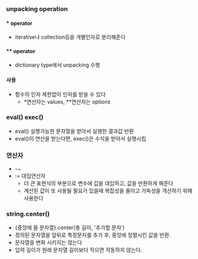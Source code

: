 ### unpacking operation 
#### \* operator ####
- iterative나 collection등을 개별인자로 분리해준다
#### \*\* operator ####
- dictionary type에서 unpacking 수행
#### 사용
- 함수의 인자 제한없이 인자를 받을 수 있다
    - \*연산자는 values, \*\*연산자는 options

### eval() exec() 
- eval() 실행가능한 문자열을 받아서 실행한 결과값 반환
- eval()이 연산을 받는다면, exec()은 수식을 받아서 실행시킴

### 연산자
- -~
- := 대입연산자
    - 더 큰 표현식의 부분으로 변수에 값을 대입하고, 값을 반환하게 해준다
    - 계산된 값이 또 사용될 필요가 있을때 복잡성을 줄이고 가독성을 개선하기 위해 사용한다

### string.center()
- {중앙에 올 문자열}.center(총 길이, '추가할 문자')
- 정의된 문자열을 앞뒤로 특정문자를 추가 후, 중앙에 정렬시킨 값을 반환.
- 문자열을 변화 시키지는 않는다
- 입력 길이가 원래 문자열 길이보다 작으면 작동하지 않는다.